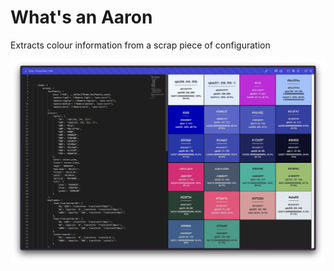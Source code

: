 # What's an Aaron

Extracts colour information from a scrap piece of configuration


![Screenshot](./screenshots/Screenshot.png)
